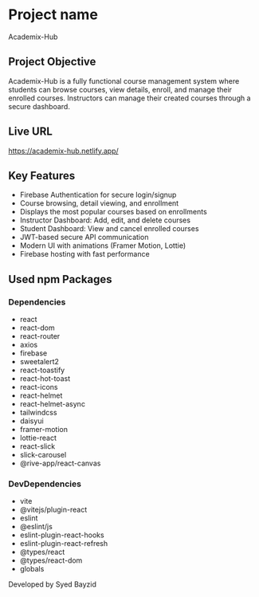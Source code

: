 # Project name
Academix-Hub

## Project Objective
Academix-Hub is a fully functional course management system where students can browse courses, view details, enroll, and manage their enrolled courses. Instructors can manage their created courses through a secure dashboard.

## Live URL
https://academix-hub.netlify.app/

## Key Features

- Firebase Authentication for secure login/signup
- Course browsing, detail viewing, and enrollment
- Displays the most popular courses based on enrollments
- Instructor Dashboard: Add, edit, and delete courses
- Student Dashboard: View and cancel enrolled courses
- JWT-based secure API communication
- Modern UI with animations (Framer Motion, Lottie)
- Firebase hosting with fast performance

## Used npm Packages

### Dependencies

- react
- react-dom
- react-router
- axios
- firebase
- sweetalert2
- react-toastify
- react-hot-toast
- react-icons
- react-helmet
- react-helmet-async
- tailwindcss
- daisyui
- framer-motion
- lottie-react
- react-slick
- slick-carousel
- @rive-app/react-canvas

### DevDependencies

- vite
- @vitejs/plugin-react
- eslint
- @eslint/js
- eslint-plugin-react-hooks
- eslint-plugin-react-refresh
- @types/react
- @types/react-dom
- globals

Developed by Syed Bayzid
